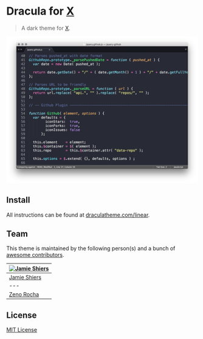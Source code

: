 # Dracula for [X](http://link-to-x.com)

> A dark theme for [X](http://link-to-x.com).

![Screenshot](./screenshot.png)

## Install

All instructions can be found at [draculatheme.com/linear](https://draculatheme.com/linear).

## Team

This theme is maintained by the following person(s) and a bunch of [awesome contributors](https://github.com/dracula/template/graphs/contributors).

[![Jamie Shiers](https://github.com/jamieshiers.png?size=100)](https://github.com/jamieshiers) |
--- |
[Jamie Shiers](https://github.com/jamieshiers) | [![Zeno Rocha](https://github.com/zenorocha.png?size=100)](https://github.com/zenorocha) |
--- |
[Zeno Rocha](https://github.com/zenorocha) |


## License

[MIT License](./LICENSE)
